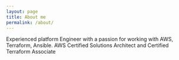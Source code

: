 ```yaml
---
layout: page
title: About me
permalink: /about/
---
```


Experienced platform Engineer with a passion for working with AWS, Terraform, Ansible. AWS Certified Solutions Architect and Certified Terraform Associate
